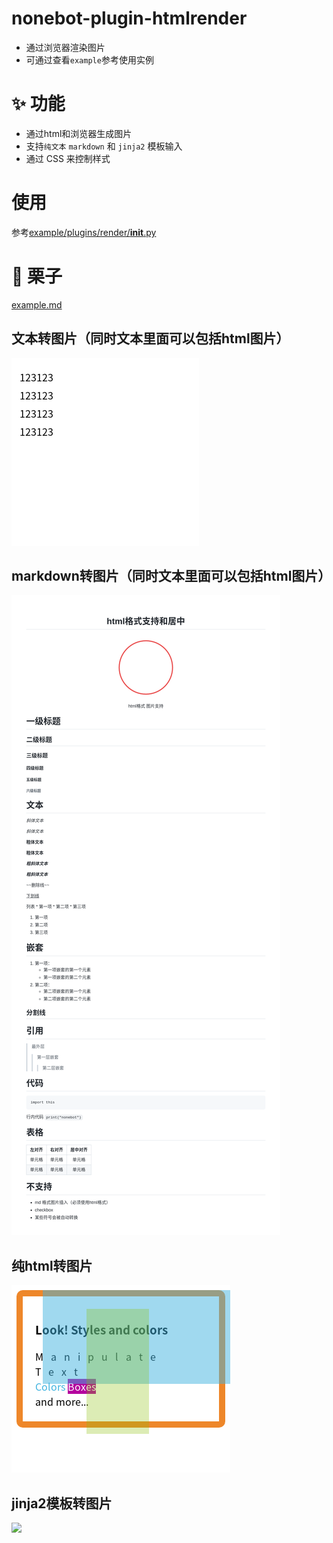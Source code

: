 # nonebot-plugin-htmlrender

* 通过浏览器渲染图片
* 可通过查看`example`参考使用实例

# ✨ 功能

* 通过html和浏览器生成图片
* 支持`纯文本` `markdown` 和 `jinja2` 模板输入 
* 通过 CSS 来控制样式



# 使用

参考[example/plugins/render/__init__.py](example/plugins/render/__init__.py)


# 🌰 栗子

[example.md](docs/example.md)
## 文本转图片（同时文本里面可以包括html图片）
![](docs/text2pic.png)

## markdown转图片（同时文本里面可以包括html图片）
![](docs/md2pic.png)

## 纯html转图片
![](docs/html2pic.png)

## jinja2模板转图片
![](docs/template2pic2pic.png)


